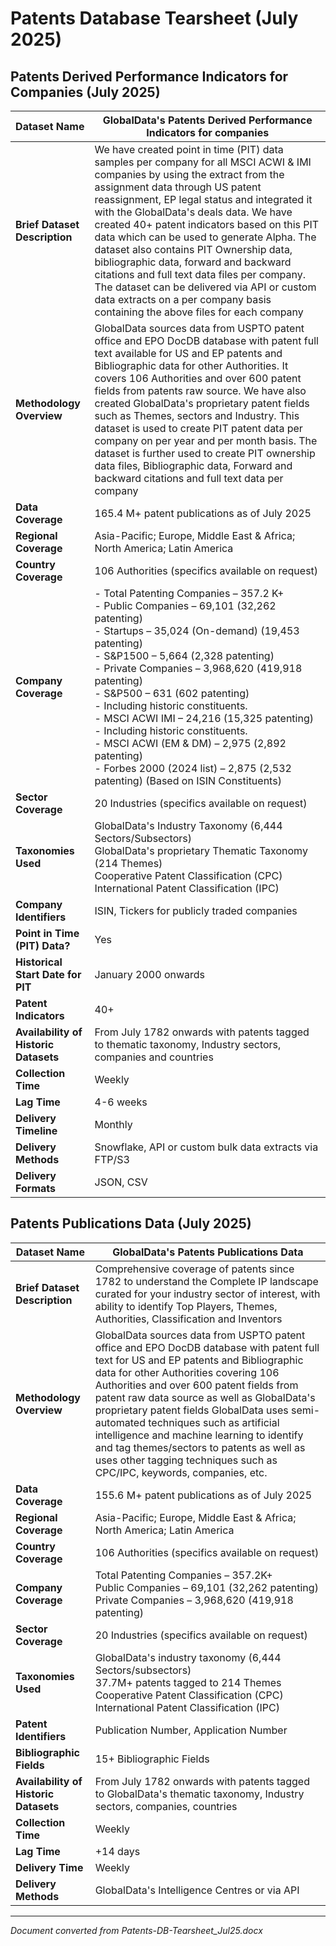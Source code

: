 # Patents Database Tearsheet (July 2025)

## Patents Derived Performance Indicators for Companies (July 2025)

| Dataset Name | GlobalData's Patents Derived Performance Indicators for companies |
|--------------|-------------------------------------------------------------------|
| **Brief Dataset Description** | We have created point in time (PIT) data samples per company for all MSCI ACWI & IMI companies by using the extract from the assignment data through US patent reassignment, EP legal status and integrated it with the GlobalData's deals data. We have created 40+ patent indicators based on this PIT data which can be used to generate Alpha. The dataset also contains PIT Ownership data, bibliographic data, forward and backward citations and full text data files per company. The dataset can be delivered via API or custom data extracts on a per company basis containing the above files for each company |
| **Methodology Overview** | GlobalData sources data from USPTO patent office and EPO DocDB database with patent full text available for US and EP patents and Bibliographic data for other Authorities. It covers 106 Authorities and over 600 patent fields from patents raw source. We have also created GlobalData's proprietary patent fields such as Themes, sectors and Industry. This dataset is used to create PIT patent data per company on per year and per month basis. The dataset is further used to create PIT ownership data files, Bibliographic data, Forward and backward citations and full text data per company |
| **Data Coverage** | 165.4 M+ patent publications as of July 2025 |
| **Regional Coverage** | Asia-Pacific; Europe, Middle East & Africa; North America; Latin America |
| **Country Coverage** | 106 Authorities (specifics available on request) |
| **Company Coverage** | - Total Patenting Companies – 357.2 K+<br>- Public Companies – 69,101 (32,262 patenting)<br>- Startups – 35,024 (On-demand) (19,453 patenting)<br>- S&P1500 – 5,664 (2,328 patenting)<br>- Private Companies – 3,968,620 (419,918 patenting)<br>- S&P500 – 631 (602 patenting)<br>- Including historic constituents.<br>- MSCI ACWI IMI – 24,216 (15,325 patenting)<br>- Including historic constituents.<br>- MSCI ACWI (EM & DM) – 2,975 (2,892 patenting)<br>- Forbes 2000 (2024 list) – 2,875 (2,532 patenting) (Based on ISIN Constituents) |
| **Sector Coverage** | 20 Industries (specifics available on request) |
| **Taxonomies Used** | GlobalData's Industry Taxonomy (6,444 Sectors/Subsectors)<br>GlobalData's proprietary Thematic Taxonomy (214 Themes)<br>Cooperative Patent Classification (CPC)<br>International Patent Classification (IPC) |
| **Company Identifiers** | ISIN, Tickers for publicly traded companies |
| **Point in Time (PIT) Data?** | Yes |
| **Historical Start Date for PIT** | January 2000 onwards |
| **Patent Indicators** | 40+ |
| **Availability of Historic Datasets** | From July 1782 onwards with patents tagged to thematic taxonomy, Industry sectors, companies and countries |
| **Collection Time** | Weekly |
| **Lag Time** | 4-6 weeks |
| **Delivery Timeline** | Monthly |
| **Delivery Methods** | Snowflake, API or custom bulk data extracts via FTP/S3 |
| **Delivery Formats** | JSON, CSV |

## Patents Publications Data (July 2025)

| Dataset Name | GlobalData's Patents Publications Data |
|--------------|---------------------------------------|
| **Brief Dataset Description** | Comprehensive coverage of patents since 1782 to understand the Complete IP landscape curated for your industry sector of interest, with ability to identify Top Players, Themes, Authorities, Classification and Inventors |
| **Methodology Overview** | GlobalData sources data from USPTO patent office and EPO DocDB database with patent full text for US and EP patents and Bibliographic data for other Authorities covering 106 Authorities and over 600 patent fields from patent raw data source as well as GlobalData's proprietary patent fields GlobalData uses semi-automated techniques such as artificial intelligence and machine learning to identify and tag themes/sectors to patents as well as uses other tagging techniques such as CPC/IPC, keywords, companies, etc. |
| **Data Coverage** | 155.6 M+ patent publications as of July 2025 |
| **Regional Coverage** | Asia-Pacific; Europe, Middle East & Africa; North America; Latin America |
| **Country Coverage** | 106 Authorities (specifics available on request) |
| **Company Coverage** | Total Patenting Companies – 357.2K+<br>Public Companies – 69,101 (32,262 patenting)<br>Private Companies – 3,968,620 (419,918 patenting) |
| **Sector Coverage** | 20 Industries (specifics available on request) |
| **Taxonomies Used** | GlobalData's industry taxonomy (6,444 Sectors/subsectors)<br>37.7M+ patents tagged to 214 Themes<br>Cooperative Patent Classification (CPC)<br>International Patent Classification (IPC) |
| **Patent Identifiers** | Publication Number, Application Number |
| **Bibliographic Fields** | 15+ Bibliographic Fields |
| **Availability of Historic Datasets** | From July 1782 onwards with patents tagged to GlobalData's thematic taxonomy, Industry sectors, companies, countries |
| **Collection Time** | Weekly |
| **Lag Time** | +14 days |
| **Delivery Time** | Weekly |
| **Delivery Methods** | GlobalData's Intelligence Centres or via API |

---

*Document converted from Patents-DB-Tearsheet_Jul25.docx*